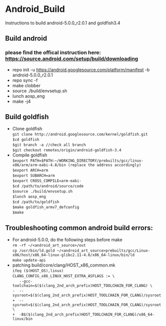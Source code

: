 # Android_Build
Instructions to build android-5.0.0_r2.0.1 and goldfish3.4
## Build android 
### please find the offical instruction here: https://source.android.com/setup/build/downloading
* repo init -u https://android.googlesource.com/platform/manifest -b android-5.0.0_r2.0.1
* repo sync -f
* make clobber
* source ./build/envsetup.sh
* lunch aosp_eng
* make -j4

## Build goldfish
* Clone goldfish  
`git clone http://android.googlesource.com/kernel/goldfish.git`  
`$cd goldfish`  
`$git branch -a //check all branch`  
`$git checkout remotes/origin/android-goldfish-3.4`  
* Compile goldfish  
`$export PATH=$PATH:~/WORKING_DIRECTORY/prebuilts/gcc/linux-x86/arm/arm-eabi-4.8/bin (replace the address accordingly)`  
`$export ARCH=arm`  
`$export SUBARCH=arm`  
`$export CROSS_COMPILE=arm-eabi-`  
`$cd /path/to/android/source/code`  
`$source ./build/envsetup.sh`  
`$lunch aosp_eng`  
`$cd /path/to/goldfish`  
`$make goldfish_armv7_defconfig`  
`$make`  

## Troubleshooting common android build errors:
* For android-5.0.0, do the following steps before make  
`rm -rf ~/<android_art_source>/out`  
`cp /usr/bin/ld.gold ~/<android_art_source>prebuilts/gcc/Linux-x86/host/x86_64-linux-glibc2.11-4.6/x86_64-linux/bin/ld`  
`make update-api`  
* patching build/core/clang/HOST_x86_common.mk  
`ifeq ($(HOST_OS),linux)`  
`CLANG_CONFIG_x86_LINUX_HOST_EXTRA_ASFLAGS := \`  
`   --gcc-toolchain=$($(clang_2nd_arch_prefix)HOST_TOOLCHAIN_FOR_CLANG) \`  
`-  --sysroot=$($(clang_2nd_arch_prefix)HOST_TOOLCHAIN_FOR_CLANG)/sysroot`  
`+  --sysroot=$($(clang_2nd_arch_prefix)HOST_TOOLCHAIN_FOR_CLANG)/sysroot \`  
`+  -B$($(clang_2nd_arch_prefix)HOST_TOOLCHAIN_FOR_CLANG)/x86_64-linux/bin`  

